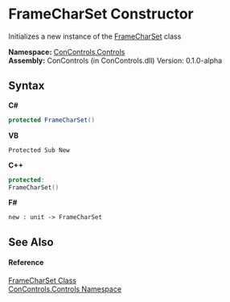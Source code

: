 # FrameCharSet Constructor 
 

Initializes a new instance of the <a href="70bef3fa-802e-95ac-4ad8-d97820b4b25f">FrameCharSet</a> class

**Namespace:**&nbsp;<a href="8161a036-2926-0ace-99d3-20346d250e3b">ConControls.Controls</a><br />**Assembly:**&nbsp;ConControls (in ConControls.dll) Version: 0.1.0-alpha

## Syntax

**C#**<br />
``` C#
protected FrameCharSet()
```

**VB**<br />
``` VB
Protected Sub New
```

**C++**<br />
``` C++
protected:
FrameCharSet()
```

**F#**<br />
``` F#
new : unit -> FrameCharSet
```


## See Also


#### Reference
<a href="70bef3fa-802e-95ac-4ad8-d97820b4b25f">FrameCharSet Class</a><br /><a href="8161a036-2926-0ace-99d3-20346d250e3b">ConControls.Controls Namespace</a><br />